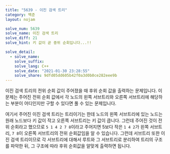 ```yaml
---
title: "5639 - 이진 검색 트리"
category: 백준
layout: nojam

solve_num: 5639
solve_name: 이진 검색 트리
solve_diff: 21
solve_hint: 키 값이 곧 중위 순회입니다...!!

solve_detail: 
  - solve_name: 
    solve_suffix: 
    solve_lang: C++
    solve_date: "2021-01-30 23:28:55"
    solve_share: 9dfd05dd605b42f0a3d0b0ce282eee9b
---
```


이진 검색 트리의 전위 순회 값이 주어졌을 때 후위 순회 값을 출력하는 문제입니다. 이 문제는 주어진 전위 순회 값에서 각 노드의 왼쪽 서브트리와 오른쪽 서브트리에 해당하는 부분이 어디인지만 구할 수 있다면 풀 수 있는 문제입니다.

여기서 주어진 이진 검색 트리는 트리이기는 한데 노드의 왼쪽 서브트리에 있는 노드는 원래 노드보다 키 값이 작고 오른쪽 서브트리는 키 값이 큽니다. 그런데 주어진 것이 전위 순회라고 했으므로 `5 1 4 2 7 8`이라고 주어지면 5보다 작은 `1 4 2`가 왼쪽 서브트리, `7 8`이 오른쪽 서브트리의 전위 순회값임을 알 수 있습니다. 그런데 서브트리 또한 이진 검색 트리이므로 각 서브트리에 대해서 루트와 그 서브트리로 분리하여 트리의 구조를 파악한 뒤, 그 구조에 따라 후위 순회값을 알맞게 출력하면 됩니다.

